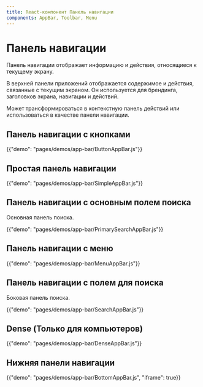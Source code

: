 ```yaml
---
title: React-компонент Панель навигации
components: AppBar, Toolbar, Menu
---
```

# Панель навигации

<p class="description">Панель навигации отображает информацию и действия, относящиеся к текущему экрану.</p>

В [](https://material.io/design/components/app-bars-top.html)верхней панели приложений</a> отображается содержимое и действия, связанные с текущим экраном. Он используется для брендинга, заголовков экрана, навигации и действий.

Может трансформироваться в контекстную панель действий или использоваться в качестве панели навигации.

## Панель навигации с кнопками

{{"demo": "pages/demos/app-bar/ButtonAppBar.js"}}

## Простая панель навигации

{{"demo": "pages/demos/app-bar/SimpleAppBar.js"}}

## Панель навигации с основным полем поиска

Основная панель поиска.

{{"demo": "pages/demos/app-bar/PrimarySearchAppBar.js"}}

## Панель навигации с меню

{{"demo": "pages/demos/app-bar/MenuAppBar.js"}}

## Панель навигации с полем для поиска

Боковая панель поиска.

{{"demo": "pages/demos/app-bar/SearchAppBar.js"}}

## Dense (Только для компьютеров)

{{"demo": "pages/demos/app-bar/DenseAppBar.js"}}

## Нижняя панели навигации

{{"demo": "pages/demos/app-bar/BottomAppBar.js", "iframe": true}}